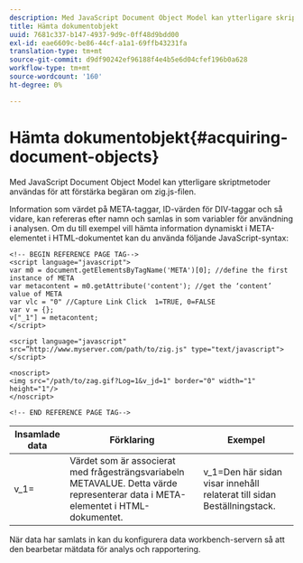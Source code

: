 ```yaml
---
description: Med JavaScript Document Object Model kan ytterligare skriptmetoder användas för att förstärka begäran om zig.js-filen.
title: Hämta dokumentobjekt
uuid: 7681c337-b147-4937-9d9c-0ff48d9bdd00
exl-id: eae6609c-be86-44cf-a1a1-69ffb43231fa
translation-type: tm+mt
source-git-commit: d9df90242ef96188f4e4b5e6d04cfef196b0a628
workflow-type: tm+mt
source-wordcount: '160'
ht-degree: 0%

---
```


# Hämta dokumentobjekt{#acquiring-document-objects}

Med JavaScript Document Object Model kan ytterligare skriptmetoder användas för att förstärka begäran om zig.js-filen.

Information som värdet på META-taggar, ID-värden för DIV-taggar och så vidare, kan refereras efter namn och samlas in som variabler för användning i analysen. Om du till exempel vill hämta information dynamiskt i META-elementet i HTML-dokumentet kan du använda följande JavaScript-syntax:

```
<!-- BEGIN REFERENCE PAGE TAG--> 
<script language="javascript"> 
var m0 = document.getElementsByTagName('META')[0]; //define the first instance of META 
var metacontent = m0.getAttribute('content'); //get the ‘content’ value of META 
var vlc = "0" //Capture Link Click  1=TRUE, 0=FALSE 
var v = {}; 
v["_1"] = metacontent; 
</script> 
 
<script language="javascript" src=”http://www.myserver.com/path/to/zig.js" type="text/javascript"></script> 
 
<noscript> 
<img src="/path/to/zag.gif?Log=1&v_jd=1" border="0" width="1" height="1"/> 
</noscript> 
 
<!-- END REFERENCE PAGE TAG-->
```

| Insamlade data | Förklaring | Exempel |
|---|---|---|
| v_1= | Värdet som är associerat med frågesträngsvariabeln METAVALUE. Detta värde representerar data i META-elementet i HTML-dokumentet. | v_1=Den här sidan visar innehåll relaterat till sidan Beställningstack. |

När data har samlats in kan du konfigurera data workbench-servern så att den bearbetar mätdata för analys och rapportering.
